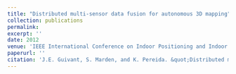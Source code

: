 ```yaml
---
title: "Distributed multi-sensor data fusion for autonomous 3D mapping"
collection: publications
permalink: 
excerpt: ''
date: 2012
venue: 'IEEE International Conference on Indoor Positioning and Indoor Navigation (IPIN)'
paperurl: ''
citation: 'J.E. Guivant, S. Marden, and K. Pereida. &quot;Distributed multi-sensor data fusion for autonomous 3D mapping, in Proceedings of the .&quot; <i>IEEE International Conference on Indoor Positioning and Indoor Navigation (IPIN)</i>, (2012).'
---
```



